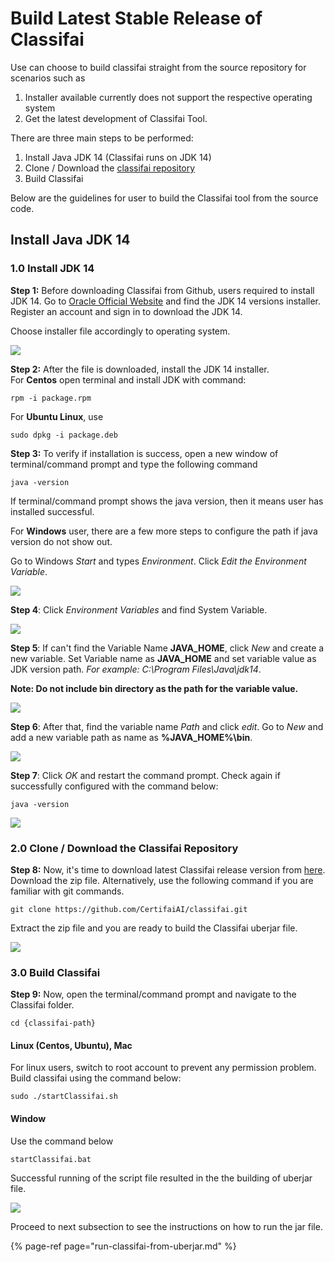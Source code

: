 # Build Latest Stable Release of Classifai

Use can choose to build classifai straight from the source repository for scenarios such as  
1. Installer available currently does not support the respective operating system  
2. Get the latest development of Classifai Tool.  
  
There are three main steps to be performed:

1. Install Java JDK 14 \(Classifai runs on JDK 14\)
2. Clone / Download the [classifai repository](https://github.com/CertifaiAI/classifai)
3. Build Classifai

Below are the guidelines for user to build the Classifai tool from the source code.

## Install Java JDK 14

### 1.0 Install JDK 14

**Step 1:** Before downloading Classifai from Github, users required to install JDK 14. Go to [Oracle Official Website](https://www.oracle.com/java/technologies/javase/jdk14-archive-downloads.html) and find the JDK 14 versions installer. Register an account and sign in to download the JDK 14. 

Choose installer file accordingly to operating system.

![](../../.gitbook/assets/classifai-list.png)

**Step 2:** After the file is downloaded, install the JDK 14 installer.   
For **Centos** open terminal and install JDK with command:

```text
rpm -i package.rpm
```

For **Ubuntu Linux**, use 

```text
sudo dpkg -i package.deb
```

**Step 3:** To verify if installation is success, open a new window of terminal/command prompt and type the following command

```text
java -version
```

If terminal/command prompt shows the java version, then it means user has installed successful. 



For **Windows** user, there are a few more steps to configure the path if java version do not show out.

Go to Windows _Start_ and types _Environment_. Click _Edit the Environment Variable_. 

![](../../.gitbook/assets/java-test3.png)

**Step 4**: Click _Environment Variables_ and find System Variable. 

![](../../.gitbook/assets/java-test4.png)

**Step 5**: If can't find the Variable Name **JAVA\_HOME**, click _New_ and create a new variable. Set Variable name as **JAVA\_HOME** and set variable value as JDK version path. _For example: C:\Program Files\Java\jdk14_.   
  
**Note: Do not include bin directory as the path for the variable value.** 

![](../../.gitbook/assets/screenshot-2020-11-19-211902.jpg)

**Step 6**: After that, find the variable name _Path_ and click _edit_. Go to _New_ and add a new variable path as name as **%JAVA\_HOME%\bin**. 

![](../../.gitbook/assets/screenshot-2020-11-19-212419.jpg)

**Step 7**: Click _OK_ and restart the command prompt. Check again if successfully configured with the command below:

```text
java -version
```

![](../../.gitbook/assets/java.jpg)

### 2.0 Clone / Download the Classifai Repository

**Step 8:** Now, it's time to download latest Classifai release version from [here](https://github.com/CertifaiAI/classifai). Download the zip file. Alternatively, use the following command if you are familiar with git commands.

```text
git clone https://github.com/CertifaiAI/classifai.git
```

Extract the zip file and you are ready to build the Classifai uberjar file.

![](../../.gitbook/assets/classifai-repo.png)

### 3.0 Build Classifai 

**Step 9:** Now, open the terminal/command prompt and navigate to the Classifai folder.

```text
cd {classifai-path}
```

#### Linux \(Centos, Ubuntu\), Mac

For linux users, switch to root account to prevent any permission problem.   
Build classifai using the command below: 

```text
sudo ./startClassifai.sh
```

#### Window

Use the command below

```text
startClassifai.bat
```

Successful running of the script file resulted in the the building of uberjar file.

![](../../.gitbook/assets/classifai-built.png)

Proceed to next subsection to see the instructions on how to run the jar file.

{% page-ref page="run-classifai-from-uberjar.md" %}

